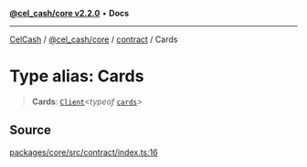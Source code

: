 [**@cel_cash/core v2.2.0**](../../README.md) • **Docs**

***

[CelCash](../../../../packages.md) / [@cel\_cash/core](../../README.md) / [contract](../README.md) / Cards

# Type alias: Cards

> **Cards**: [`Client`](../../types/type-aliases/Client.md)\<*typeof* [`cards`](../variables/cards.md)\>

## Source

[packages/core/src/contract/index.ts:16](https://github.com/Pyxlab/celcash/blob/9e2eeefc75067a4b86d18d5bb144eb4446f097c2/packages/core/src/contract/index.ts#L16)
